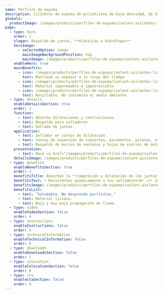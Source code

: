 ```yaml
---
name: Perfiles de espuma
description: Cilindros de espuma de polietileno de baja densidad, de diferentes diámetros. No requieren mantenimiento y no son atacados por agentes químicos, orgánicos e inorgánicos. Tampoco son atacados ni se degradan por acción de selladores.
globals:
  productImage: /images/products/perfiles-de-espuma/isolant-aislantes-linea-otros-usos-perfiles-de-espuma-producto-rollo.png
page:
  - type: hero
    order: 1
    slogan: Respaldo de juntas, **elásticas e hidrófugas**
    heroImage:
      - selectedOption: image
        mainImageBackgroundPosition: top
        mainImage: /images/products/perfiles-de-espuma/isolant-aislantes-linea-otros-usos-perfiles-de-espuma-imagen-principal.jpg
    enableHero: true
    mainBenefits:
      - icon: /images/products/perfiles-de-espuma/isolant-aislantes-linea-otros-usos-perfiles-de-espuma-beneficio-1.svg
        text: Mantiene su espesor a lo largo del tiempo
      - icon: /images/products/perfiles-de-espuma/isolant-aislantes-linea-otros-usos-perfiles-de-espuma-beneficio-2.svg
        text: Material impermeable e imputrescible
      - icon: /images/products/perfiles-de-espuma/isolant-aislantes-linea-otros-usos-perfiles-de-espuma-beneficio-3.svg
        text: Reciclable. No contamina el medio ambiente
  - type: details
    enableDetailsSection: true
    order: 2
    function:
      - text: Absorbe dilataciones y contracciones.
      - text: Respaldo para selladores.
      - text: Sellado de juntas.
    application:
      - text: Sellador en juntas de dilatación.
      - text: Juntas de expansión de cubiertas, pavimentos, piletas, etc.
      - text: Respaldo de marcos de ventanas y hojas de vidrios de auto.
    presentation:
      - text: Hacé <a href="/images/products/perfiles-de-espuma/isolant-aislantes-linea-otros-usos-perfiles-de-espuma-presentaciones.png" target="_blank" rel="noopener noreferrer" class="font-bold">click acá</a> para ver todas las presentaciones disponibles
    detailsImage: /images/products/perfiles-de-espuma/isolant-aislantes-linea-otros-usos-perfiles-de-espuma-imagen-detalle.jpg
  - type: benefits
    enableBenefitsSection: true
    order: 3
    benefitsTitle: Absorben la **compresión y dilatación de las juntas**
    benefitsText: • Resistentes químicamente a los selladores<br />• Impermeable<br />• Imputrescibles<br />• Maleables y flexiles
    benefitsImage: /images/products/perfiles-de-espuma/isolant-aislantes-linea-otros-usos-perfiles-de-espuma-beneficio-exclusivo.jpg
    benefitsList:
      - text: "Saludable. No desprende partículas."
      - text: Material liviano.
      - text: Baja y muy baja propagación de llama.
  - type: video
    enableVideoSection: false
    order: 4
  - type: instructions
    enableInstructions: false
    order: 5
  - type: technicalInformation
    enableTechnicalInformation: false
    order: 6
  - type: downloads
    enableDownloadsSection: false
    order: 7
  - type: colocation
    enableColocationSection: false
    order: 8
  - type: cta
    enableCtaSection: false
    order: 9
---
```

